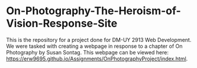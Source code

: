 # On-Photography-The-Heroism-of-Vision-Response-Site
This is the repository for a project done for DM-UY 2913 Web Development. We were tasked with creating a webpage in response to a chapter of On Photography by Susan Sontag. This webpage can be viewed here: https://erw9695.github.io/Assignments/OnPhotographyProject/index.html.
